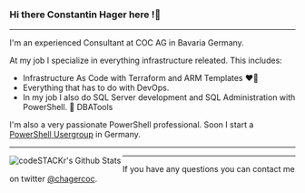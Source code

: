 ### Hi there Constantin Hager here !👋

---

I'm an experienced Consultant at COC AG in Bavaria Germany.

At my job I specialize in everything infrastructure releated. This includes:

- Infrastructure As Code with Terraform and ARM Templates ❤💖
- Everything that has to do with DevOps.
- In my job I also do SQL Server development and SQL Administration with PowerShell. 💖 DBATools

I'm also a very passionate PowerShell professional. Soon I start a [PowerShell Usergroup](https://www.meetup.com/de-DE/PowerShell-UserGroup-Inn-Salzach/) in Germany.

---

<img align="left" alt="codeSTACKr's Github Stats" src="https://github-readme-stats.vercel.app/api?username=constantinhager&show_icons=true&hide_border=true" />

---

If you have any questions you can contact me on twitter [@chagercoc](https://twitter.com/chagerCOC).

